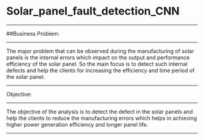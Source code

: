 # Solar_panel_fault_detection_CNN

****
##Business Problem:
********************
The major problem that can be observed during the manufacturing of solar panels is the internal errors which impact on the output and performance efficiency of the solar panel. So the main focus is to detect such internal defects and help the clients for increasing the efficiency and time period of the solar panel.

******************************************************************************************************************************************************************
Objective:
**********
The objective of the analysis is to detect the defect in the solar panels and help the clients to reduce the manufacturing errors which helps in achieving higher power generation efficiency and longer panel life.

********************************************************************************************************************************************************
